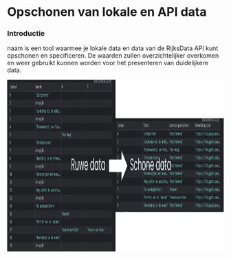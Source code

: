 # Opschonen van lokale en API data

### Introductie
naam is een tool waarmee je lokale data en data van de RijksData API kunt opschonen en specificeren. De waarden zullen overzichtelijker overkomen en weer gebruikt kunnen worden voor het presenteren van duidelijkere data.


<img src="https://github.com/mandemt/tt-fp/blob/main/images/readme-img1.png" height="400" width="550"> </img>



